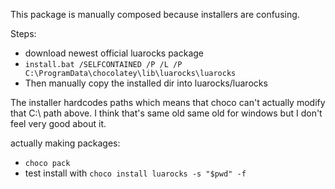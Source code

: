 This package is manually composed because installers are confusing.

Steps:

* download newest official luarocks package
* `install.bat /SELFCONTAINED /P /L /P C:\ProgramData\chocolatey\lib\luarocks\luarocks`
* Then manually copy the installed dir into luarocks/luarocks

The installer hardcodes paths which means that choco can't actually modify that C:\ path above. I think that's same old same old for windows but I don't feel very good about it.

actually making packages:

* `choco pack`
* test install with `choco install luarocks -s "$pwd" -f`

